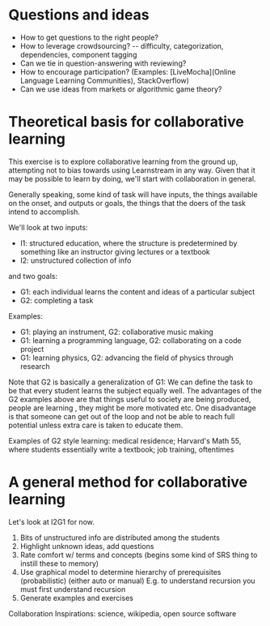 # Questions and ideas

* How to get questions to the right people?
* How to leverage crowdsourcing? -- difficulty, categorization, dependencies, component tagging
* Can we tie in question-answering with reviewing?
* How to encourage participation? (Examples: [LiveMocha](Online Language Learning Communities), StackOverflow)
* Can we use ideas from markets or algorithmic game theory?

# Theoretical basis for collaborative learning

This exercise is to explore collaborative learning from the ground up, attempting not to bias towards using Learnstream in any way. Given that it may be possible to learn by doing, we'll start with collaboration in general.

Generally speaking, some kind of task will have inputs, the things available on the onset, and outputs or goals, the things that the doers of the task intend to accomplish. 

We'll look at two inputs:

* I1: structured education, where the structure is predetermined by something like an instructor giving lectures or a textbook
* I2: unstructured collection of info

and two goals:

* G1: each individual learns the content and ideas of a particular subject
* G2: completing a task 

Examples:

* G1: playing an instrument, G2: collaborative music making
* G1: learning a programming language, G2: collaborating on a code project
* G1: learning physics, G2: advancing the field of physics through research

Note that G2 is basically a generalization of G1: We can define the task to be that every student learns the subject equally well. The advantages of the G2 examples above are that things useful to society are being produced, people are learning , they might be more motivated etc. One disadvantage is that someone can get out of the loop and not be able to reach full potential unless extra care is taken to educate them. 

Examples of G2 style learning: medical residence; Harvard's Math 55, where students essentially write a textbook; job training, oftentimes

# A general method for collaborative learning

Let's look at I2G1 for now. 

1. Bits of unstructured info are distributed among the students
2. Highlight unknown ideas, add questions
3. Rate comfort w/ terms and concepts (begins some kind of SRS thing to instill these to memory)
4. Use graphical model to determine hierarchy of prerequisites (probabilistic) (either auto or manual) E.g. to understand recursion you must first understand recursion
5. Generate examples and exercises

Collaboration Inspirations: science, wikipedia, open source software

